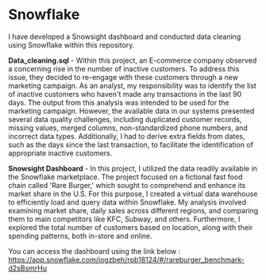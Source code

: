 # Snowflake
I have developed a Snowsight dashboard and conducted data cleaning using Snowflake within this repository.

**Data_cleaning.sql** - Within this project, an E-commerce company observed a concerning rise in the number of inactive customers. To address this issue, they decided to re-engage with these customers through a new marketing campaign. As an analyst, my responsibility was to identify the list of inactive customers who haven't made any transactions in the last 90 days. The output from this analysis was intended to be used for the marketing campaign. However, the available data in our systems presented several data quality challenges, including duplicated customer records, missing values, merged columns, non-standardized phone numbers, and incorrect data types. Additionally, I had to derive extra fields from dates, such as the days since the last transaction, to facilitate the identification of appropriate inactive customers.

**Snowsight Dashboard** - In this project, I utilized the data readily available in the Snowflake marketplace. The project focused on a fictional fast food chain called 'Rare Burger,' which sought to comprehend and enhance its market share in the U.S. For this purpose, I created a virtual data warehouse to efficiently load and query data within Snowflake. My analysis involved examining market share, daily sales across different regions, and comparing them to main competitors like KFC, Subway, and others. Furthermore, I explored the total number of customers based on location, along with their spending patterns, both in-store and online.

You can access the dashboard using the link below :
https://app.snowflake.com/iogzbeh/rpb18124/#/rareburger_benchmark-d2sBsmrHu
